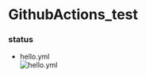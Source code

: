 # GithubActions_test  

### status  
  - hello.yml  
    ![hello.yml](https://github.com/AkubiCot/Actions_test/actions/workflows/hello.yml/badge.svg)
